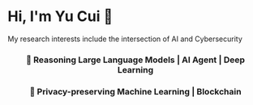 # Hi, I'm Yu Cui 👋 
My research interests include the intersection of AI and Cybersecurity
<div align="center">
  <h3>🚀 Reasoning Large Language Models | AI Agent | Deep Learning</h3>
  <h3>🚀 Privacy-preserving Machine Learning | Blockchain </h3>
</div>
